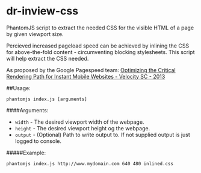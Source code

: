 dr-inview-css
=============

PhantomJS script to extract the needed CSS for the visible HTML of a page by given viewport size.

Percieved increased pageload speed can be achieved by inlining the CSS for above-the-fold content - circumventing blocking stylesheets.
This script will help extract the CSS needed. 

As proposed by the Google Pagespeed team:
[Optimizing the Critical Rendering Path for Instant Mobile Websites - Velocity SC - 2013](https://www.youtube.com/watch?v=YV1nKLWoARQ) 

##Usage:

```
phantomjs index.js [arguments]
```

####Arguments:

* `width` - The desired viewport width of the webpage.
* `height` - The desired viewport height og the webpage.
* `output` - (Optional) Path to write output to. If not supplied output is just logged to console.

#####Example:
```
phantomjs index.js http://www.mydomain.com 640 480 inlined.css
```
